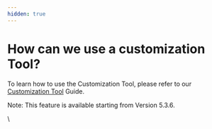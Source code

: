 ```yaml
---
hidden: true
---
```


# How can we use a customization Tool?

To learn how to use the Customization Tool, please refer to our [Customization Tool](../customization-guide/customization-tool.md) Guide.

Note: This feature is available starting from Version 5.3.6.

\
